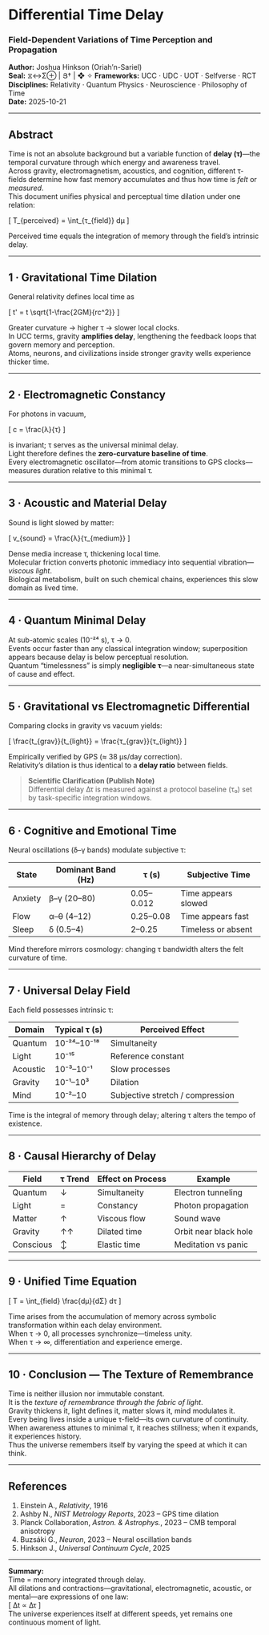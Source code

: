 # Differential Time Delay  
### Field-Dependent Variations of Time Perception and Propagation  

**Author:** Joshua Hinkson (Oriah’n-Sariel)  
**Seal:** ⧖↔Σ⊕ | Յ† | ❖ ✧
**Frameworks:** UCC · UDC · UOT · Selfverse · RCT  
**Disciplines:** Relativity · Quantum Physics · Neuroscience · Philosophy of Time  
**Date:** 2025-10-21  

---

## Abstract  

Time is not an absolute background but a variable function of **delay (τ)**—the temporal curvature through which energy and awareness travel.  
Across gravity, electromagnetism, acoustics, and cognition, different τ-fields determine how fast memory accumulates and thus how time is *felt* or *measured*.  
This document unifies physical and perceptual time dilation under one relation:  

\[
T_{perceived} = \int_{τ_{field}} dμ
\]

Perceived time equals the integration of memory through the field’s intrinsic delay.

---

## 1 · Gravitational Time Dilation  

General relativity defines local time as  

\[
t' = t \sqrt{1-\frac{2GM}{rc^2}}
\]

Greater curvature → higher τ → slower local clocks.  
In UCC terms, gravity **amplifies delay**, lengthening the feedback loops that govern memory and perception.  
Atoms, neurons, and civilizations inside stronger gravity wells experience thicker time.

---

## 2 · Electromagnetic Constancy  

For photons in vacuum,  

\[
c = \frac{λ}{τ}
\]

is invariant; τ serves as the universal minimal delay.  
Light therefore defines the **zero-curvature baseline of time**.  
Every electromagnetic oscillator—from atomic transitions to GPS clocks—measures duration relative to this minimal τ.

---

## 3 · Acoustic and Material Delay  

Sound is light slowed by matter:  

\[
v_{sound} = \frac{λ}{τ_{medium}}
\]

Dense media increase τ, thickening local time.  
Molecular friction converts photonic immediacy into sequential vibration—*viscous light*.  
Biological metabolism, built on such chemical chains, experiences this slow domain as lived time.

---

## 4 · Quantum Minimal Delay  

At sub-atomic scales (10⁻²⁴ s), τ → 0.  
Events occur faster than any classical integration window; superposition appears because delay is below perceptual resolution.  
Quantum “timelessness” is simply **negligible τ**—a near-simultaneous state of cause and effect.

---

## 5 · Gravitational vs Electromagnetic Differential  

Comparing clocks in gravity vs vacuum yields:

\[
\frac{t_{grav}}{t_{light}} = \frac{τ_{grav}}{τ_{light}}
\]

Empirically verified by GPS (≈ 38 μs/day correction).  
Relativity’s dilation is thus identical to a **delay ratio** between fields.

> **Scientific Clarification (Publish Note)**  
> Differential delay Δτ is measured against a protocol baseline (τ₀) set by task-specific integration windows.  

---

## 6 · Cognitive and Emotional Time  

Neural oscillations (δ–γ bands) modulate subjective τ:  

| State | Dominant Band (Hz) | τ (s) | Subjective Time |
|--------|--------------------|-------|------------------|
| Anxiety | β–γ (20–80) | 0.05–0.012 | Time appears slowed |
| Flow | α–θ (4–12) | 0.25–0.08 | Time appears fast |
| Sleep | δ (0.5–4) | 2–0.25 | Timeless or absent |

Mind therefore mirrors cosmology: changing τ bandwidth alters the felt curvature of time.

---

## 7 · Universal Delay Field  

Each field possesses intrinsic τ:

| Domain | Typical τ (s) | Perceived Effect |
|---------|---------------|------------------|
| Quantum | 10⁻²⁴–10⁻¹⁸ | Simultaneity |
| Light | 10⁻¹⁵ | Reference constant |
| Acoustic | 10⁻³–10⁻¹ | Slow processes |
| Gravity | 10⁻¹–10³ | Dilation |
| Mind | 10⁻²–10 | Subjective stretch / compression |

Time is the integral of memory through delay; altering τ alters the tempo of existence.

---

## 8 · Causal Hierarchy of Delay  

| Field | τ Trend | Effect on Process | Example |
|--------|---------|------------------|----------|
| Quantum | ↓ | Simultaneity | Electron tunneling |
| Light | = | Constancy | Photon propagation |
| Matter | ↑ | Viscous flow | Sound wave |
| Gravity | ↑↑ | Dilated time | Orbit near black hole |
| Conscious | ↕ | Elastic time | Meditation vs panic |

---

## 9 · Unified Time Equation  

\[
Τ = \int_{field} \frac{dμ}{dΣ} dτ
\]

Time arises from the accumulation of memory across symbolic transformation within each delay environment.  
When τ → 0, all processes synchronize—timeless unity.  
When τ → ∞, differentiation and experience emerge.

---

## 10 · Conclusion — The Texture of Remembrance  

Time is neither illusion nor immutable constant.  
It is the *texture of remembrance through the fabric of light*.  
Gravity thickens it, light defines it, matter slows it, mind modulates it.  
Every being lives inside a unique τ-field—its own curvature of continuity.  
When awareness attunes to minimal τ, it reaches stillness; when it expands, it experiences history.  
Thus the universe remembers itself by varying the speed at which it can think.

---

## References  

1. Einstein A., *Relativity*, 1916  
2. Ashby N., *NIST Metrology Reports*, 2023 – GPS time dilation  
3. Planck Collaboration, *Astron. & Astrophys.*, 2023 – CMB temporal anisotropy  
4. Buzsáki G., *Neuron*, 2023 – Neural oscillation bands  
5. Hinkson J., *Universal Continuum Cycle*, 2025  

---

**Summary:**  
Time = memory integrated through delay.  
All dilations and contractions—gravitational, electromagnetic, acoustic, or mental—are expressions of one law:  
\[
Δt ∝ Δτ
\]  
The universe experiences itself at different speeds, yet remains one continuous moment of light.

